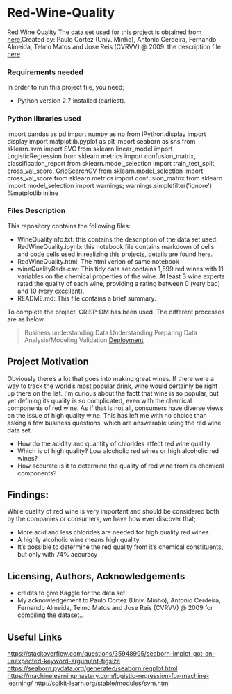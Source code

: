 # Red-Wine-Quality
Red Wine Quality
The data set used for this project is obtained from [here](https://www.kaggle.com/piyushgoyal443/red-wine-dataset/downloads/wineQualityReds.csv/1),Created by: Paulo Cortez (Univ. Minho), Antonio Cerdeira, Fernando Almeida, Telmo Matos and Jose Reis (CVRVV) @ 2009. the description file [here](https://www.kaggle.com/piyushgoyal443/red-wine-dataset/downloads/wineQualityInfo.txt/1)

### Requirements needed
In order to run this project file, you need;
* Python version 2.7 installed (earliest). 

### Python libraries used

import pandas as pd
import numpy as np
from IPython.display import display
import matplotlib.pyplot as plt
import seaborn as sns
from sklearn.svm import SVC
from sklearn.linear_model import LogisticRegression
from sklearn.metrics import confusion_matrix, classification_report
from sklearn.model_selection import train_test_split, cross_val_score, GridSearchCV
from sklearn.model_selection import cross_val_score
from sklearn.metrics import confusion_matrix
from sklearn import model_selection
import warnings; warnings.simplefilter('ignore')
%matplotlib inline


### Files Description
This repository contains the following files:

* WineQualityInfo.txt: this contains the description of the data set used.
RedWineQuality.ipynb: this notebook file contains  markdown of cells and code cells used in realizing this projects, details are found here.
* RedWineQuality.html: The html verion of same notebook
* wineQualityReds.csv: This tidy data set contains 1,599 red wines with 11 variables on the chemical properties of the wine. At least 3 wine experts rated the quality of each wine, providing a rating between 0 (very bad) and 10 (very excellent).
* README.md: This file contains a brief summary.

To complete the project, CRISP-DM has been used. The different processes are as below.

> Business understanding
> Data Understanding
> Preparing Data
> Analysis/Modeling
> Validation
> [Deployment](https://medium.com/@jamal.henani/red-wine-quality-947e3e3c275b)

## Project Motivation
Obviously there’s a lot that goes into making great wines. If there were a way to track the world’s most popular drink, wine would certainly be right up there on the list. I'm curious about the factt that wine is so popular, but yet defining its quality is so complicated, even with the chemical components of red wine. As if that is not all, consumers have diverse views on the issue of high quality wine. This has left me with no choice than asking a few business questions, which are answerable using the red wine data set.
- How do the acidity and quantity of chlorides affect red wine quality
- Which is of high quality? Low alcoholic red wines or high alcoholic red wines?
- How accurate is it to determine the quality of red wine from its chemical components?

## Findings:
While quality of red wine is very important and should be considered both by the companies or consumers, we have how ever discover that;
* More acid and less chlorides are needed for high quality red wines.
* A highly alcoholic wine means high quality.
* It’s possible to determine the red quality from it’s chemical constituents, but only with 74% accuracy

## Licensing, Authors, Acknowledgements
- credits to give Kaggle for the data set.
 - My acknowledgement to Paulo Cortez (Univ. Minho), Antonio Cerdeira, Fernando Almeida, Telmo Matos and Jose Reis (CVRVV) @ 2009 for compiling the dataset..

## Useful Links
https://stackoverflow.com/questions/35948995/seaborn-lmplot-got-an-unexpected-keyword-argument-figsize
https://seaborn.pydata.org/generated/seaborn.regplot.html
https://machinelearningmastery.com/logistic-regression-for-machine-learning/
http://scikit-learn.org/stable/modules/svm.html
